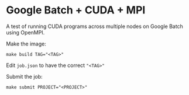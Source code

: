 # Google Batch + CUDA + MPI

A test of running CUDA programs across multiple nodes on Google Batch using OpenMPI. 

Make the image:

```shell
make build TAG="<TAG>"
```

Edit `job.json` to have the correct `"<TAG>"`

Submit the job:

```shell
make submit PROJECT="<PROJECT>"
```